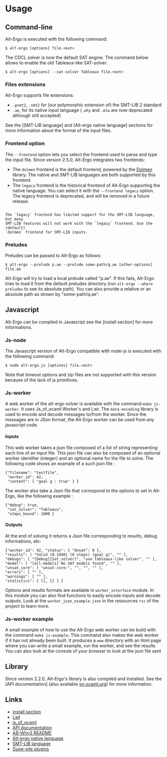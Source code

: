 # Usage

## Command-line

Alt-Ergo is executed with the following command:

```console
$ alt-ergo [options] file.<ext>
```

The CDCL solver is now the default SAT engine. The command below
allows to enable the old Tableaux-like SAT-solver:

```console
$ alt-ergo [options] --sat-solver Tableaux file.<ext>

```

### Files extensions
Alt-Ergo supports file extensions:
- `.psmt2`, `.smt2` for (our polymorphic extension of) the SMT-LIB 2
  standard
- `.ae`, for its native input language (`.why` and `.mlw` are now deprecated although still accepted)

See the [SMT-LIB language] and [Alt-ergo native language] sections for more information about the format of the input files.

### Frontend option

The `--frontend` option lets you select the frontend used to parse and type the input file. Since version 2.5.0,
Alt-Ergo integrates two frontends:
- The `dolmen` frontend is the default frontend, powered by the
  [Dolmen](https://github.com/Gbury/dolmen) library.  The native and SMT-LIB
  languages are both supported by this frontend.
- The `legacy` frontend is the historical frontend of Alt-Ergo supporting the
  native language. You can select it with the `--frontend legacy` option. The
  legacy frontend is deprecated, and will be removed in a future release.

```{admonition} Note

The `legacy` frontend has limited support for the SMT-LIB language, but many
SMT-LIB features will not work with the `legacy` frontend. Use the (default)
`dolmen` frontend for SMT-LIB inputs.
```

### Preludes

Preludes can be passed to Alt-Ergo as follows:

```console
$ alt-ergo --prelude p.ae --prelude some-path/q.ae [other-options] file.ae
```

   Alt-Ergo will try to load a local prelude called "p.ae". If this
   fails, Alt-Ergo tries to load it from the default preludes
   directory (run `alt-ergo --where preludes` to see its absolute
   path). You can also provide a relative or an absolute path as shown
   by "some-path/q.ae".

## Javascript

Alt-Ergo can be compiled in Javascript see the [install section] for more informations.

### Js-node

The Javascript version of Alt-Ergo compatible with node-js is executed with the following command:

```console
$ node alt-ergo.js [options] file.<ext>
```

Note that timeout options and zip files are not supported with this version because of the lack of js primitives.

### Js-worker

A web worker of the alt-ergo solver is available with the command `make js-worker`. It uses Js_of_ocaml Worker's and Lwt. The `data-encoding` library is used to encode and decode messages to/from the worker. Since the messages are in JSon format, the Alt-Ergo worker can be used from any javascript code.

#### Inputs

This web worker takes a json file composed of a list of string representing each line of an input file. This json file can also be composed of an optional worker identifier (integer) and an optional name for the file to solve. The following code shows an example of a such json file :

```
{"filename": "testfile",
 "worker_id": 42,
 "content": [ "goal g : true" ] }
```

The worker also take a Json file that correspond to the options to set in Alt-Ergo, like the following example :

```
{"debug": true,
 "sat_solver": "Tableaux",
 "steps_bound": 1000 }
```

#### Outputs

At the end of solving it returns a Json file corresponding to results, debug informations, etc:

```
{"worker_id": 42, "status": { "Unsat": 0 },
"results": [ "Valid (0.1940) (0 steps) (goal g)", "" ],
"debugs": [ "[Debug][Sat_solver]", "use Tableaux-like solver", "" ],
"model": [ "[all-models] No SAT models found", "" ],
"unsat_core": [ "unsat-core:", "", "", "" ],
"errors": [ "" ],
"warnings": [ "" ],
"statistics": [ [], [] ] }
```

Options and results formats are available in `worker_interface` module. In this module you can also find functions to easily encode inputs and decode outputs.
Look at the `worker_json_example.json` in the ressources `rsc` of the project to learn more.

### Js-worker example

A small example of how to use the Alt-Ergo web worker can be build with the command ```make js-example```. This command also makes the web worker if it has not already been built. It produces a `www` directory with an html page where you can write a small example, run the worker, and see the results. You can also look at the console of your browser to look at the json file sent

## Library

Since version 2.2.0, Alt-Ergo's library is also compiled and installed. See the
[API documentation] (also available [on ocaml.org](https://ocaml.org/p/alt-ergo-lib/latest/doc/index.html))
for more information.

## Links
- [install section](../Install/index.md)
- [Lwt](https://ocsigen.org/lwt/)
- [js_of_ocaml](https://ocsigen.org/js_of_ocaml/)
- [API documentation](../API/index)
- [AB-Why3 README](../Plugins/ab_why3.md)
- [Alt-ergo native language](../Alt_ergo_native/index)
- [SMT-LIB language](../SMT-LIB_language/index)
- [Dune-site plugins](https://dune.readthedocs.io/en/stable/sites.html#plugins)
